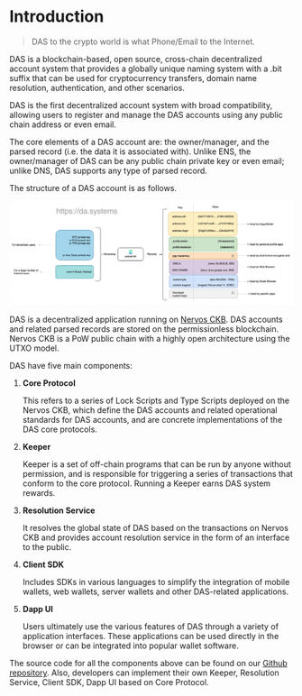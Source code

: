 # Introduction

> DAS to the crypto world is what Phone/Email to the Internet.

DAS is a blockchain-based, open source, cross-chain decentralized account system that provides a globally unique naming system with a .bit suffix that can be used for cryptocurrency transfers, domain name resolution, authentication, and other scenarios.

DAS is the first decentralized account system with broad compatibility, allowing users to register and manage the DAS accounts using any public chain address or even email.

The core elements of a DAS account are: the owner/manager, and the parsed record (i.e. the data it is associated with). Unlike ENS, the owner/manager of DAS can be any public chain private key or even email; unlike DNS, DAS supports any type of parsed record.

The structure of a DAS account is as follows.

<img src="image-20210721120318336.png" alt="DAS Account Structure" />

DAS is a decentralized application running on [Nervos CKB](https://www.nervos.org/). DAS accounts and related parsed records are stored on the permissionless blockchain. Nervos CKB is a PoW public chain with a highly open architecture using the UTXO model.

DAS have five main components:

1. **Core Protocol**

   This refers to a series of Lock Scripts and Type Scripts deployed on the Nervos CKB, which define the DAS accounts and related operational standards for DAS accounts, and are concrete implementations of the DAS core protocols. 

2. **Keeper**

   Keeper is a set of off-chain programs that can be run by anyone without permission, and is responsible for triggering a series of transactions that conform to the core protocol. Running a Keeper earns DAS system rewards.

3. **Resolution Service**

   It resolves the global state of DAS based on the transactions on Nervos CKB and provides account resolution service in the form of an interface to the public.

4. **Client SDK**

   Includes SDKs in various languages to simplify the integration of mobile wallets, web wallets, server wallets and other DAS-related applications.

5. **Dapp UI**

   Users ultimately use the various features of DAS through a variety of application interfaces. These applications can be used directly in the browser or can be integrated into popular wallet software.

The source code for all the components above can be found on our [Github repository](https://github.com/DeAccountSystems). Also, developers can implement their own Keeper, Resolution Service, Client SDK, Dapp UI based on Core Protocol.
